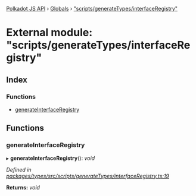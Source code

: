 [Polkadot JS API](../README.md) › [Globals](../globals.md) › ["scripts/generateTypes/interfaceRegistry"](_scripts_generatetypes_interfaceregistry_.md)

# External module: "scripts/generateTypes/interfaceRegistry"

## Index

### Functions

* [generateInterfaceRegistry](_scripts_generatetypes_interfaceregistry_.md#generateinterfaceregistry)

## Functions

###  generateInterfaceRegistry

▸ **generateInterfaceRegistry**(): *void*

*Defined in [packages/types/src/scripts/generateTypes/interfaceRegistry.ts:19](https://github.com/polkadot-js/api/blob/7b37cc79a3/packages/types/src/scripts/generateTypes/interfaceRegistry.ts#L19)*

**Returns:** *void*
